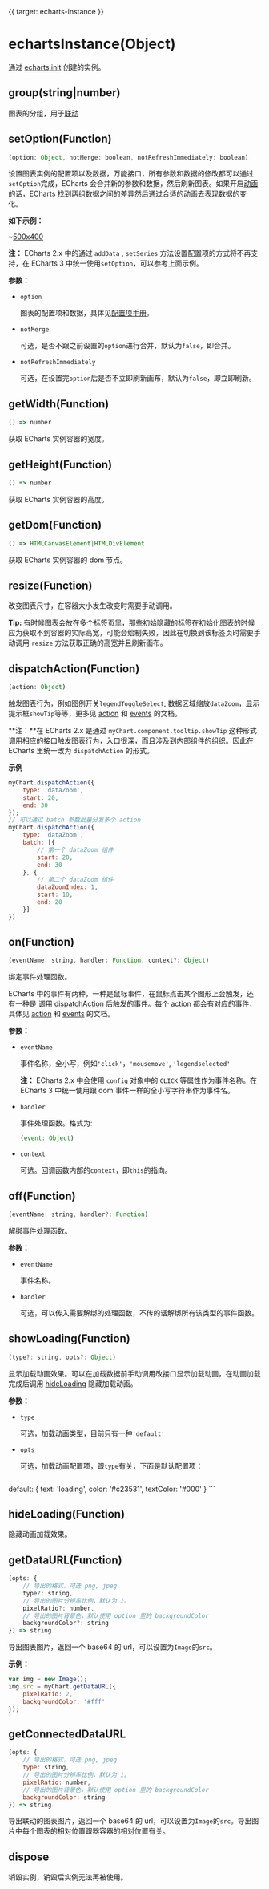 {{ target: echarts-instance }}

# echartsInstance(Object)

通过 [echarts.init](~echarts.init) 创建的实例。

## group(string|number)
图表的分组，用于[联动](~echarts.connect)

## setOption(Function)
```js
(option: Object, notMerge: boolean, notRefreshImmediately: boolean)
```

设置图表实例的配置项以及数据，万能接口，所有参数和数据的修改都可以通过`setOption`完成，ECharts 会合并新的参数和数据，然后刷新图表。如果开启[动画](~option.animation)的话，ECharts 找到两组数据之间的差异然后通过合适的动画去表现数据的变化。

**如下示例：**

~[500x400](${galleryViewPath}dynamic-data&reset=1&edit=1)

**注：** ECharts 2.x 中的通过 `addData` , `setSeries` 方法设置配置项的方式将不再支持，在 ECharts 3 中统一使用`setOption`，可以参考上面示例。

**参数：**
+ `option`

    图表的配置项和数据，具体见[配置项手册](option.html)。

+ `notMerge`

    可选，是否不跟之前设置的`option`进行合并，默认为`false`，即合并。

+ `notRefreshImmediately`

    可选，在设置完`option`后是否不立即刷新画布，默认为`false`，即立即刷新。

## getWidth(Function)
```js
() => number
```

获取 ECharts 实例容器的宽度。

## getHeight(Function)
```js
() => number
```

获取 ECharts 实例容器的高度。

## getDom(Function)
```js
() => HTMLCanvasElement|HTMLDivElement
```

获取 ECharts 实例容器的 dom 节点。

## resize(Function)

改变图表尺寸，在容器大小发生改变时需要手动调用。

**Tip:** 有时候图表会放在多个标签页里，那些初始隐藏的标签在初始化图表的时候应为获取不到容器的实际高宽，可能会绘制失败，因此在切换到该标签页时需要手动调用 `resize` 方法获取正确的高宽并且刷新画布。

## dispatchAction(Function)
```js
(action: Object)
```
触发图表行为，例如图例开关`legendToggleSelect`, 数据区域缩放`dataZoom`，显示提示框`showTip`等等，更多见 [action](~action) 和 [events](~events) 的文档。

**注：**在 ECharts 2.x 是通过 `myChart.component.tooltip.showTip` 这种形式调用相应的接口触发图表行为，入口很深，而且涉及到内部组件的组织。因此在 ECharts 里统一改为 `dispatchAction` 的形式。

**示例**
```js
myChart.dispatchAction({
    type: 'dataZoom',
    start: 20,
    end: 30
});
// 可以通过 batch 参数批量分发多个 action
myChart.dispatchAction({
    type: 'dataZoom',
    batch: [{
        // 第一个 dataZoom 组件
        start: 20,
        end: 30
    }, {
        // 第二个 dataZoom 组件
        dataZoomIndex: 1,
        start: 10,
        end: 20
    }]
})
```

## on(Function)
```js
(eventName: string, handler: Function, context?: Object)
```

绑定事件处理函数。

ECharts 中的事件有两种，一种是鼠标事件，在鼠标点击某个图形上会触发，还有一种是 调用 [dispatchAction](~EChartsInstance.dispatchAction) 后触发的事件。每个 action 都会有对应的事件，具体见 [action](~action) 和 [events](~events) 的文档。


**参数：**
+ `eventName`

    事件名称，全小写，例如`'click'`，`'mousemove'`, `'legendselected'`

    **注：** ECharts 2.x 中会使用 `config` 对象中的 `CLICK` 等属性作为事件名称。在 ECharts 3 中统一使用跟 dom 事件一样的全小写字符串作为事件名。

+ `handler`

    事件处理函数。格式为:
    ```js
    (event: Object)
    ```

+ `context`

    可选。回调函数内部的`context`，即`this`的指向。


## off(Function)
```js
(eventName: string, handler?: Function)
```

解绑事件处理函数。

**参数：**
+ `eventName`

    事件名称。

+ `handler`

    可选，可以传入需要解绑的处理函数，不传的话解绑所有该类型的事件函数。

## showLoading(Function)
```js
(type?: string, opts?: Object)
```
显示加载动画效果。可以在加载数据前手动调用改接口显示加载动画，在动画加载完成后调用 [hideLoading](~EChartsInstance.hideLoading) 隐藏加载动画。

**参数：**
+ `type`

    可选，加载动画类型，目前只有一种`'default'`

+ `opts`

    可选，加载动画配置项，跟`type`有关，下面是默认配置项：

    ```js
default: {
    text: 'loading',
    color: '#c23531',
    textColor: '#000'
}
    ```

## hideLoading(Function)

隐藏动画加载效果。

## getDataURL(Function)
```js
(opts: {
    // 导出的格式，可选 png, jpeg
    type?: string,
    // 导出的图片分辨率比例，默认为 1。
    pixelRatio?: number,
    // 导出的图片背景色，默认使用 option 里的 backgroundColor
    backgroundColor?: string
}) => string
```

导出图表图片，返回一个 base64 的 url，可以设置为`Image`的`src`。

**示例：**
```js
var img = new Image();
img.src = myChart.getDataURL({
    pixelRatio: 2,
    backgroundColor: '#fff'
});
```

## getConnectedDataURL
```js
(opts: {
    // 导出的格式，可选 png, jpeg
    type: string,
    // 导出的图片分辨率比例，默认为 1。
    pixelRatio: number,
    // 导出的图片背景色，默认使用 option 里的 backgroundColor
    backgroundColor: string
}) => string
```

导出联动的图表图片，返回一个 base64 的 url，可以设置为`Image`的`src`。导出图片中每个图表的相对位置跟器容器的相对位置有关。

## dispose

销毁实例，销毁后实例无法再被使用。
